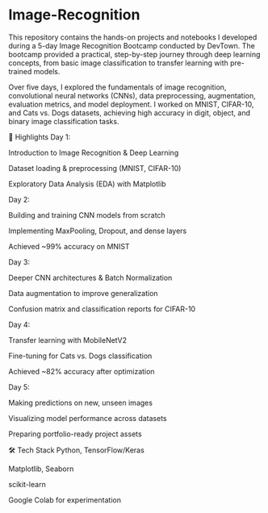 # Image-Recognition
This repository contains the hands-on projects and notebooks I developed during a 5-day Image Recognition Bootcamp conducted by DevTown. The bootcamp provided a practical, step-by-step journey through deep learning concepts, from basic image classification to transfer learning with pre-trained models.

Over five days, I explored the fundamentals of image recognition, convolutional neural networks (CNNs), data preprocessing, augmentation, evaluation metrics, and model deployment.
I worked on MNIST, CIFAR-10, and Cats vs. Dogs datasets, achieving high accuracy in digit, object, and binary image classification tasks.

🚀 Highlights
Day 1:

Introduction to Image Recognition & Deep Learning

Dataset loading & preprocessing (MNIST, CIFAR-10)

Exploratory Data Analysis (EDA) with Matplotlib

Day 2:

Building and training CNN models from scratch

Implementing MaxPooling, Dropout, and dense layers

Achieved ~99% accuracy on MNIST

Day 3:

Deeper CNN architectures & Batch Normalization

Data augmentation to improve generalization

Confusion matrix and classification reports for CIFAR-10

Day 4:

Transfer learning with MobileNetV2

Fine-tuning for Cats vs. Dogs classification

Achieved ~82% accuracy after optimization

Day 5:

Making predictions on new, unseen images

Visualizing model performance across datasets

Preparing portfolio-ready project assets

🛠️ Tech Stack
Python, TensorFlow/Keras

Matplotlib, Seaborn

scikit-learn

Google Colab for experimentation
